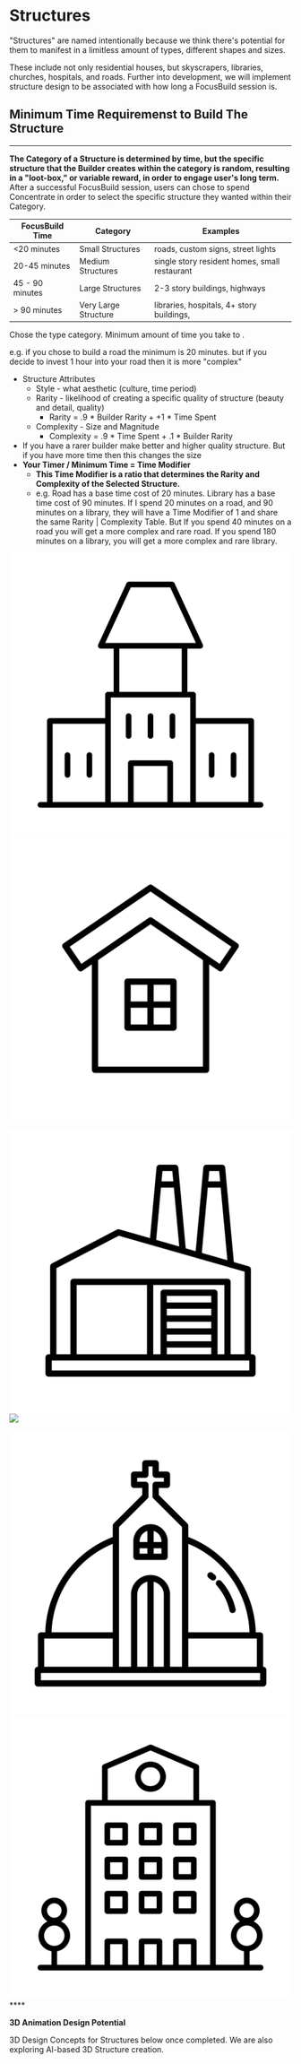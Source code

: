 # Structures

"Structures" are named intentionally because we think there's potential for them to manifest in a limitless amount of types, different shapes and sizes.&#x20;



These include not only residential houses, but skyscrapers, libraries, churches, hospitals, and roads. Further into development, we will implement structure design to be associated with how long a FocusBuild session is.

## **Minimum Time Requiremenst to Build The Structure**

****

&#x20;**The Category of a Structure is determined by time, but the specific structure that the Builder creates within the category is random, resulting in a "loot-box," or variable reward, in order to engage user's long term.**  After a successful FocusBuild session, users can chose to spend Concentrate in order to select the specific structure they wanted within their Category.

| FocusBuild Time | Category             | Examples                                      |
| --------------- | -------------------- | --------------------------------------------- |
| <20 minutes     | Small Structures     | roads, custom signs, street lights            |
| 20-45 minutes   | Medium Structures    | single story resident homes, small restaurant |
| 45 - 90 minutes | Large Structures     | 2-3 story buildings, highways                 |
| > 90 minutes    | Very Large Structure | libraries, hospitals, 4+ story buildings,     |

Chose the type category. Minimum amount of time you take to .&#x20;

e.g. if you chose to build a road the minimum is 20 minutes. but if you decide to invest 1 hour into your road then it is more "complex"

* Structure Attributes
  * Style - what aesthetic (culture, time period)
  * Rarity - likelihood of creating a specific quality of structure (beauty and detail, quality)
    * Rarity = .9 \* Builder Rarity + +1 \* Time Spent&#x20;
  * Complexity - Size and Magnitude
    * Complexity = .9 \* Time Spent + .1 \* Builder Rarity
* If you have a rarer builder make better and higher quality structure. But if you have more time then this changes the size
* **Your Timer / Minimum Time = Time Modifier**&#x20;
  * **This Time Modifier is a ratio that determines the Rarity and Complexity of the Selected Structure.**
  * e.g. Road has a base time cost of 20 minutes. Library has a base time cost of 90 minutes. If I spend 20 minutes on a road, and 90 minutes on a library, they will have a Time Modifier of 1 and share the same Rarity | Complexity Table. But If you spend 40 minutes on a road you will get a more complex and rare road. If you spend 180 minutes on a library, you will get a more complex and rare library.

<img src="../.gitbook/assets/noun-4267809(1) (1).png" alt="" data-size="original">![](<../.gitbook/assets/noun-3222595(1) (2).png>)

![](../.gitbook/assets/noun-3222580.png)![](../.gitbook/assets/noun-3222571\(1\).png)

****![](../.gitbook/assets/noun-3222672.png)****![](<../.gitbook/assets/noun-2094541 (1).png>)****



**3D Animation Design Potential**

3D Design Concepts for Structures below once completed. We are also exploring AI-based 3D Structure creation.
